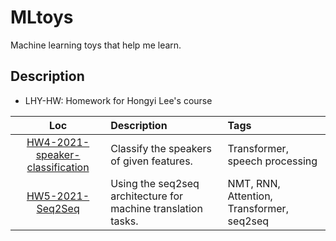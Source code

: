 # MLtoys

Machine learning toys that help me learn.

## Description

+ LHY-HW: Homework for Hongyi Lee's course


| Loc   | Description | Tags |
| :---: | :---       | :---  |
|[HW4-2021-speaker-classification](./LHY-HW/HW5-2021-Seq2Seq.ipynb) | Classify the speakers of given features. | Transformer, speech processing |
|[HW5-2021-Seq2Seq](./LHY-HW/HW5-2021-Seq2Seq.ipynb) | Using the seq2seq architecture for machine translation tasks. | NMT, RNN, Attention, Transformer, seq2seq |
